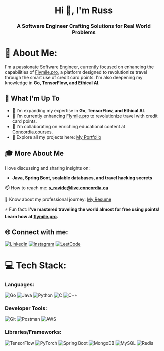 <h1 align="center">Hi 👋, I'm Russ</h1>
<h3 align="center">A Software Engineer Crafting Solutions for Real World Problems</h3>

# 💫 About Me:
I'm a passionate Software Engineer, currently focused on enhancing the capabilities of [Flymile.pro](https://www.flymile.pro/), a platform designed to revolutionize travel through the smart use of credit card points. I'm also deepening my knowledge in **Go, TensorFlow, and Ethical AI**.

## 🚀 What I'm Up To

- 🌱 I’m expanding my expertise in **Go, TensorFlow, and Ethical AI**.
- 🔭 I’m currently enhancing [Flymile.pro](https://www.flymile.pro/) to revolutionize travel with credit card points.
- 👯 I'm collaborating on enriching educational content at [Concordia.courses](https://concordia.courses/).
- 💼 Explore all my projects here: [My Portfolio](https://www.flymile.pro/)

## 🎓 More About Me

I love discussing and sharing insights on:
- **Java, Spring Boot, scalable databases, and travel hacking secrets**

📫 How to reach me: **s_ravide@live.concordia.ca**

📄 Know about my professional journey: [My Resume](https://drive.google.com/file/d/15BgoXdbOZIdWHaTG2oTMrHCsmhpYYi0G/view?usp=sharing)

⚡ Fun fact: **I've mastered traveling the world almost for free using points! Learn how at [flymile.pro](https://www.flymile.pro/).**


## 🌐 Connect with me:
[![LinkedIn](https://img.shields.io/badge/LinkedIn-%230077B5.svg?logo=linkedin&logoColor=white)](https://www.linkedin.com/in/russ-aulakh/)
[![Instagram](https://img.shields.io/badge/Instagram-E4405F.svg?style=for-the-badge&logo=instagram&logoColor=white)](https://www.instagram.com/russaulakh/)
[![LeetCode](https://img.shields.io/badge/LeetCode-FFA116.svg?style=for-the-badge&logo=leetcode&logoColor=black)](https://leetcode.com/u/russaulakh/)


# 💻 Tech Stack:

### Languages:
![Go](https://img.shields.io/badge/Go-%2300ADD8.svg?style=for-the-badge&logo=go&logoColor=white)
![Java](https://img.shields.io/badge/java-%23ED8B00.svg?style=for-the-badge&logo=java&logoColor=white)
![Python](https://img.shields.io/badge/python-%233776AB.svg?style=for-the-badge&logo=python&logoColor=white)
![C](https://img.shields.io/badge/C-00599C?style=for-the-badge&logo=c&logoColor=white)
![C++](https://img.shields.io/badge/C++-00599C?style=for-the-badge&logo=cplusplus&logoColor=white)

### Developer Tools:
![Git](https://img.shields.io/badge/git-%23F05033.svg?style=for-the-badge&logo=git&logoColor=white)
![Postman](https://img.shields.io/badge/Postman-FF6C37?style=for-the-badge&logo=postman&logoColor=white)
![AWS](https://img.shields.io/badge/AWS-%23232F3E.svg?style=for-the-badge&logo=amazon-aws&logoColor=white)

### Libraries/Frameworks:
![TensorFlow](https://img.shields.io/badge/TensorFlow-%23FF6F00.svg?style=for-the-badge&logo=tensorflow&logoColor=white)
![PyTorch](https://img.shields.io/badge/PyTorch-%23EE4C2C.svg?style=for-the-badge&logo=pytorch&logoColor=white)
![Spring Boot](https://img.shields.io/badge/Spring_Boot-F2F4F9?style=for-the-badge&logo=spring-boot)
![MongoDB](https://img.shields.io/badge/MongoDB-%2347A248.svg?style=for-the-badge&logo=mongodb&logoColor=white)
![MySQL](https://img.shields.io/badge/MySQL-00000F?style=for-the-badge&logo=mysql&logoColor=white)
![Redis](https://img.shields.io/badge/Redis-D82C20?style=for-the-badge&logo=redis&logoColor=white)



